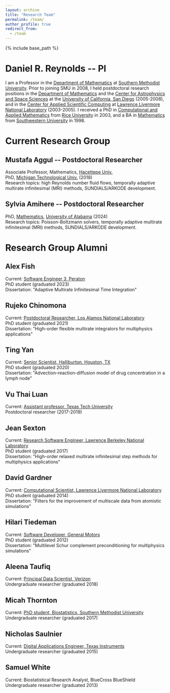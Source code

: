 ```yaml
---
layout: archive
title: "Research Team"
permalink: /team/
author_profile: true
redirect_from:
  - /team
---
```


{% include base_path %}

Daniel R. Reynolds -- PI
=========================

I am a Professor in the [Department of Mathematics](https://www.smu.edu/Dedman/academics/departments/math) at [Southern Methodist University](https://www.smu.edu).  Prior to joining SMU in 2008, I held postdoctoral research positions in the [Department of Mathematics](https://math.ucsd.edu/) and the [Center for Astrophysics and Space Sciences](https://cass.ucsd.edu/index.php/Main_Page) at the [University of California, San Diego](https://www.ucsd.edu/) (2005-2008), and in the [Center for Applied Scientific Computing](https://computation.llnl.gov/casc) at [Lawrence Livermore National Laboratory](https://www.llnl.gov/) (2003-2005).  I received a PhD in [Computational and Applied Mathematics](https://www.caam.rice.edu/) from [Rice University](https://www.rice.edu/) in 2003, and a BA in [Mathematics](https://www.southwestern.edu/math-and-computer-science/) from [Southwestern University](https://www.southwestern.edu/) in 1998.


Current Research Group
======================

Mustafa Aggul -- Postdoctoral Researcher
----------------------------------------

Associate Professor, Mathematics, [Hacettepe Univ.](https://avesis.hacettepe.edu.tr/mustafaaggul)  
PhD, [Michigan Technological Univ.](https://www.mtu.edu/math/) (2018)  
Research topics: high Reynolds number fluid flows, temporally adaptive multirate infinitesimal (MRI) methods, SUNDIALS/ARKODE development.


Sylvia Amihere -- Postdoctoral Researcher
----------------------------------------

PhD, [Mathematics](https://math.ua.edu/), [University of Alabama](https://www.ua.edu) (2024)  
Research topics: Poisson-Boltzmann solvers, temporally adaptive multirate infinitesimal (MRI) methods, SUNDIALS/ARKODE development.


Research Group Alumni
======================

Alex Fish
---------

Current: [Software Engineer 3, Peraton](https://www.linkedin.com/in/alex-fish-phd-212981137/)  
PhD student (graduated 2023)  
Dissertation: "Adaptive Multirate Infinitesimal Time Integration"

Rujeko Chinomona
----------------

Current: [Postdoctoral Researcher, Los Alamos National Laboratory](https://www.linkedin.com/in/rujekochinomona/)  
PhD student (graduated 2021)  
Dissertation: "High-order flexible multirate integrators for multiphysics applications"

Ting Yan
---------

Current: [Senior Scientist, Halliburton, Houston, TX](https://www.linkedin.com/in/ting-yan-82350780/)  
PhD student (graduated 2020)  
Dissertation: "Advection-reaction-diffusion model of drug concentration in a lymph node"

Vu Thai Luan
------------
Current: [Assistant professor, Texas Tech University](https://www.researchgate.net/profile/Vu_Luan)  
Postdoctoral researcher (2017-2019)

Jean Sexton
-----------
Current: [Research Software Engineer, Lawrence Berkeley National Laboratory](https://www.linkedin.com/in/jean-sexton/)  
PhD student (graduated 2017)  
Dissertation: "High-order relaxed multirate infinitesimal step methods for multiphysics applications"

David Gardner
-------------
Current: [Computational Scientist, Lawrence Livermore National Laboratory](https://www.linkedin.com/in/davidxgardner/)  
PhD student (graduated 2014)  
Dissertation: "Filters for the improvement of multiscale data from atomistic simulations"

Hilari Tiedeman
---------------
Current: [Software Developer, General Motors](https://www.linkedin.com/in/hilaritiedeman/)  
PhD student (graduated 2012)  
Dissertation: "Multilevel Schur complement preconditioning for multiphysics simulations"

Aleena Taufiq
-------------
Current: [Principal Data Scientist, Verizon](https://www.linkedin.com/in/aleena-taufiq-22b320122/)  
Undergraduate researcher (graduated 2018)

Micah Thornton
--------------
Current: [PhD student, Biostatistics, Southern Methodist University](https://www.linkedin.com/in/micah-thornton-86573651/)  
Undergraduate researcher (graduated 2017)

Nicholas Saulnier
-----------------
Current: [Digital Applications Engineer, Texas Instruments](https://www.linkedin.com/in/nick-saulnier-92153649/)  
Undergraduate researcher (graduated 2015)

Samuel White
------------
Current: Biostatistical Research Analyst, BlueCross BlueShield  
Undergraduate researcher (graduated 2013)
